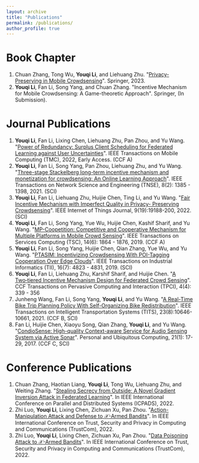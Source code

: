 ```yaml
---
layout: archive
title: "Publications"
permalink: /publications/
author_profile: true
---
```


<!-- {% if author.googlescholar %} -->
<!--   You can also find my articles on <u><a href="{{author.googlescholar}}">my Google Scholar profile</a>.</u> -->
<!-- {% endif %} -->

<!-- {% include base_path %} -->

<!-- {% for post in site.publications reversed %} -->
<!--   {% include archive-single.html %} -->
<!-- {% endfor %} -->

<!-- \* Equal Contribution   \# Corresponding Author
 -->
<!-- In Submission
=====
1. Jiahao Xue, **Zhe Qu\#**, Jie Xu, Yao Liu, and Zhuo Lu. "Bandwidth Allocation for Federated Learning under Wireless Providers with Cost Constraints". \# Corresponding Author -->

Book Chapter
=====
1. Chuan Zhang, Tong Wu, **Youqi Li**, and Liehuang Zhu. "[Privacy-Preserving in Mobile Crowdsensing](https://link.springer.com/book/10.1007/978-981-19-8315-3)". Springer, 2023.
2. **Youqi Li**, Fan Li, Song Yang, and Chuan Zhang. "Incentive Mechanism for Mobile Crowdsensing: A Game-theoretic Approach". Springer, (In Submission).

Journal Publications
=====
1. **Youqi Li**, Fan Li, Lixing Chen, Liehuang Zhu, Pan Zhou, and Yu Wang. "[Power of Redundancy: Surplus Client Scheduling for Federated Learning against User Uncertainties](https://ieeexplore.ieee.org/document/9782544)". IEEE Transactions on Mobile Computing (TMC), 2022, Early Access. (CCF A)
2. **Youqi Li**, Fan Li, Song Yang, Pan Zhou, Liehuang Zhu, and Yu Wang. "[Three-stage Stackelberg long-term incentive mechanism and monetization for crowdsensing: An Online Learning Approach](https://ieeexplore.ieee.org/document/9349147)". IEEE Transactions on Network Science and Engineering (TNSE), 8(2): 1385 - 1398, 2021. (SCI)
3. **Youqi Li**, Fan Li, Liehuang Zhu, Huijie Chen, Ting Li, and Yu Wang. "[Fair Incentive Mechanism with Imperfect Quality in Privacy- Preserving Crowdsensing](https://ieeexplore.ieee.org/document/9751205)". IEEE Internet of Things Journal, 9(19):19188-200, 2022. (SCI)
4. **Youqi Li**, Fan Li, Song Yang, Yue Wu, Huijie Chen, Kashif Sharif, and Yu Wang. "[MP-Coopetition: Competitive and Cooperative Mechanism for Multiple Platforms in Mobile Crowd Sensing]()". IEEE Transactions on Services Computing (TSC), 14(6): 1864 - 1876, 2019. (CCF A)
5. **Youqi Li**, Fan Li, Song Yang, Huijie Chen, Qian Zhang, Yue Wu, and Yu Wang. "[PTASIM: Incentivizing Crowdsensing With POI-Tagging Cooperation Over Edge Clouds](https://ieeexplore.ieee.org/document/8908698)". IEEE Transactions on Industrial Informatics (TII), 16(7): 4823 - 4831, 2019. (SCI)
6. **Youqi Li**, Fan Li, Liehuang Zhu, Karshif Sharif, and Huijie Chen. "[A Two‑tiered Incentive Mechanism Design for Federated Crowd Sensing](https://link.springer.com/article/10.1007/s42486-022-00111-8)". CCF Transactions on Pervasive Computing and Interaction (TPCI), 4(4): 339 - 356
7. Junheng Wang, Fan Li, Song Yang, **Youqi Li**, and Yu Wang. "[A Real-Time Bike Trip Planning Policy With Self-Organizing Bike Redistribution](https://ieeexplore.ieee.org/document/9507389)". IEEE Transactions on Intelligent Transportation Systems (TITS), 23(8):10646-10661, 2021. (CCF B, SCI)
8. Fan Li, Huijie Chen, Xiaoyu Song, Qian Zhang, **Youqi Li**, and Yu Wang.  "[CondioSense: High-quality Context-aware Service for Audio Sensing System via Active Sonar](https://link.springer.com/article/10.1007/s00779-016-0981-1)". Personal and Ubiquitous Computing, 21(1): 17-29, 2017. (CCF C, SCI)


Conference Publications
=====
1. Chuan Zhang, Haotian Liang, **Youqi Li**, Tong Wu, Liehuang Zhu, and Weiting Zhang. "[Stealing Secrecy from Outside: A Novel Gradient Inversion Attack in Federated Learning](https://ieeexplore.ieee.org/abstract/document/10077902)". In IEEE International Conference on Parallel and Distributed Systems (ICPADS), 2022.
2. Zhi Luo, **Youqi Li**, Lixing Chen, Zichuan Xu, Pan Zhou. "[Action-Manipulation Attack and Defense to $\mathcal{X}$-Armed Bandits](https://ieeexplore.ieee.org/abstract/document/10063384)". In IEEE International Conference on Trust, Security and Privacy in Computing and Communications (TrustCom), 2022.
3. Zhi Luo, **Youqi Li**, Lixing Chen, Zichuan Xu, Pan Zhou. "[Data Poisoning Attack to $\mathcal{X}$-Armed Bandits](https://ieeexplore.ieee.org/document/10063707)". In IEEE International Conference on Trust, Security and Privacy in Computing and Communications (TrustCom), 2022.



